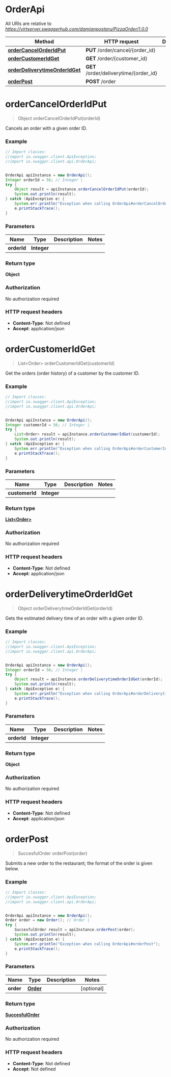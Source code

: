 # OrderApi

All URIs are relative to *https://virtserver.swaggerhub.com/damianpostaru/PizzaOrder/1.0.0*

Method | HTTP request | Description
------------- | ------------- | -------------
[**orderCancelOrderIdPut**](OrderApi.md#orderCancelOrderIdPut) | **PUT** /order/cancel/{order_id} | 
[**orderCustomerIdGet**](OrderApi.md#orderCustomerIdGet) | **GET** /order/{customer_id} | 
[**orderDeliverytimeOrderIdGet**](OrderApi.md#orderDeliverytimeOrderIdGet) | **GET** /order/deliverytime/{order_id} | 
[**orderPost**](OrderApi.md#orderPost) | **POST** /order | 


<a name="orderCancelOrderIdPut"></a>
# **orderCancelOrderIdPut**
> Object orderCancelOrderIdPut(orderId)



Cancels an order with a given order ID.

### Example
```java
// Import classes:
//import io.swagger.client.ApiException;
//import io.swagger.client.api.OrderApi;


OrderApi apiInstance = new OrderApi();
Integer orderId = 56; // Integer | 
try {
    Object result = apiInstance.orderCancelOrderIdPut(orderId);
    System.out.println(result);
} catch (ApiException e) {
    System.err.println("Exception when calling OrderApi#orderCancelOrderIdPut");
    e.printStackTrace();
}
```

### Parameters

Name | Type | Description  | Notes
------------- | ------------- | ------------- | -------------
 **orderId** | **Integer**|  |

### Return type

**Object**

### Authorization

No authorization required

### HTTP request headers

 - **Content-Type**: Not defined
 - **Accept**: application/json

<a name="orderCustomerIdGet"></a>
# **orderCustomerIdGet**
> List&lt;Order&gt; orderCustomerIdGet(customerId)



Get the orders (order history) of a customer by the customer ID.

### Example
```java
// Import classes:
//import io.swagger.client.ApiException;
//import io.swagger.client.api.OrderApi;


OrderApi apiInstance = new OrderApi();
Integer customerId = 56; // Integer | 
try {
    List<Order> result = apiInstance.orderCustomerIdGet(customerId);
    System.out.println(result);
} catch (ApiException e) {
    System.err.println("Exception when calling OrderApi#orderCustomerIdGet");
    e.printStackTrace();
}
```

### Parameters

Name | Type | Description  | Notes
------------- | ------------- | ------------- | -------------
 **customerId** | **Integer**|  |

### Return type

[**List&lt;Order&gt;**](Order.md)

### Authorization

No authorization required

### HTTP request headers

 - **Content-Type**: Not defined
 - **Accept**: application/json

<a name="orderDeliverytimeOrderIdGet"></a>
# **orderDeliverytimeOrderIdGet**
> Object orderDeliverytimeOrderIdGet(orderId)



Gets the estimated delivery time of an order with a given order ID.

### Example
```java
// Import classes:
//import io.swagger.client.ApiException;
//import io.swagger.client.api.OrderApi;


OrderApi apiInstance = new OrderApi();
Integer orderId = 56; // Integer | 
try {
    Object result = apiInstance.orderDeliverytimeOrderIdGet(orderId);
    System.out.println(result);
} catch (ApiException e) {
    System.err.println("Exception when calling OrderApi#orderDeliverytimeOrderIdGet");
    e.printStackTrace();
}
```

### Parameters

Name | Type | Description  | Notes
------------- | ------------- | ------------- | -------------
 **orderId** | **Integer**|  |

### Return type

**Object**

### Authorization

No authorization required

### HTTP request headers

 - **Content-Type**: Not defined
 - **Accept**: application/json

<a name="orderPost"></a>
# **orderPost**
> SuccesfulOrder orderPost(order)



Submits a new order to the restaurant; the format of the order is given below.

### Example
```java
// Import classes:
//import io.swagger.client.ApiException;
//import io.swagger.client.api.OrderApi;


OrderApi apiInstance = new OrderApi();
Order order = new Order(); // Order | 
try {
    SuccesfulOrder result = apiInstance.orderPost(order);
    System.out.println(result);
} catch (ApiException e) {
    System.err.println("Exception when calling OrderApi#orderPost");
    e.printStackTrace();
}
```

### Parameters

Name | Type | Description  | Notes
------------- | ------------- | ------------- | -------------
 **order** | [**Order**](Order.md)|  | [optional]

### Return type

[**SuccesfulOrder**](SuccesfulOrder.md)

### Authorization

No authorization required

### HTTP request headers

 - **Content-Type**: Not defined
 - **Accept**: Not defined

